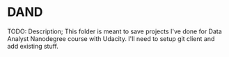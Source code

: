 # DAND
TODO:
  Description; This folder is meant to save projects I've done for Data Analyst Nanodegree course with Udacity.
  I'll need to setup git client and add existing stuff.
